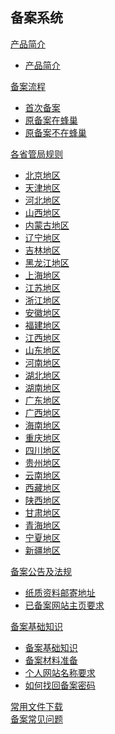 ## 备案系统

[产品简介]()

  * [产品简介](网站服务/备案系统/产品简介/备案系统产品简介.md)

[备案流程]()  

  * [首次备案](网站服务/备案系统/备案流程/首次备案.md)
  * [原备案在蜂巢](网站服务/备案系统/备案流程/原备案在蜂巢.md)
  * [原备案不在蜂巢](网站服务/备案系统/备案流程/原备案不在蜂巢.md)

[各省管局规则]()

  * [北京地区](网站服务/备案系统/各省管局规则/北京地区.md)
  * [天津地区](网站服务/备案系统/各省管局规则/天津地区.md)
  * [河北地区](网站服务/备案系统/各省管局规则/河北地区.md)
  * [山西地区](网站服务/备案系统/各省管局规则/山西地区.md)
  * [内蒙古地区](网站服务/备案系统/各省管局规则/内蒙古地区.md)
  * [辽宁地区](网站服务/备案系统/各省管局规则/吉林地区.md)
  * [吉林地区](网站服务/备案系统/各省管局规则/北京地区.md)
  * [黑龙江地区](网站服务/备案系统/各省管局规则/黑龙江地区.md)
  * [上海地区](网站服务/备案系统/各省管局规则/上海地区.md)
  * [江苏地区](网站服务/备案系统/各省管局规则/江苏地区.md)
  * [浙江地区](网站服务/备案系统/各省管局规则/浙江地区.md)
  * [安徽地区](网站服务/备案系统/各省管局规则/安徽地区.md)
  * [福建地区](网站服务/备案系统/各省管局规则/福建地区.md)
  * [江西地区](网站服务/备案系统/各省管局规则/江西地区.md)
  * [山东地区](网站服务/备案系统/各省管局规则/山东地区.md)
  * [河南地区](网站服务/备案系统/各省管局规则/河南地区.md)
  * [湖北地区](网站服务/备案系统/各省管局规则/湖北地区.md)
  * [湖南地区](网站服务/备案系统/各省管局规则/湖南地区.md)
  * [广东地区](网站服务/备案系统/各省管局规则/广东地区.md)
  * [广西地区](网站服务/备案系统/各省管局规则/广西地区.md)
  * [海南地区](网站服务/备案系统/各省管局规则/海南地区.md)
  * [重庆地区](网站服务/备案系统/各省管局规则/重庆地区.md)
  * [四川地区](网站服务/备案系统/各省管局规则/四川地区.md)
  * [贵州地区](网站服务/备案系统/各省管局规则/贵州地区.md)
  * [云南地区](网站服务/备案系统/各省管局规则/云南地区.md)
  * [西藏地区](网站服务/备案系统/各省管局规则/西藏地区.md)
  * [陕西地区](网站服务/备案系统/各省管局规则/陕西地区.md)
  * [甘肃地区](网站服务/备案系统/各省管局规则/甘肃地区.md)
  * [青海地区](网站服务/备案系统/各省管局规则/青海地区.md)
  * [宁夏地区](网站服务/备案系统/各省管局规则/宁夏地区.md)
  * [新疆地区](网站服务/备案系统/各省管局规则/新疆地区.md)

[备案公告及法规]()
 
  * [纸质资料邮寄地址](网站服务/备案系统/备案公告及法规/纸质资料邮寄地址.md) 
  * [已备案网站主页要求](网站服务/备案系统/备案公告及法规/已备案网站主页要求.md)

[备案基础知识]()  

  * [备案基础知识](网站服务/备案系统/备案基础知识/备案基础知识.md)
  * [备案材料准备](网站服务/备案系统/备案基础知识/备案材料准备.md)
  * [个人网站名称要求](网站服务/备案系统/备案基础知识/个人网站名称要求.md)
  * [如何找回备案密码](网站服务/备案系统/备案基础知识/如何找回备案密码.md)
 
[常用文件下载](网站服务/备案系统/常用文件下载.md)  
[备案常见问题](网站服务/备案系统/备案常见问题.md)